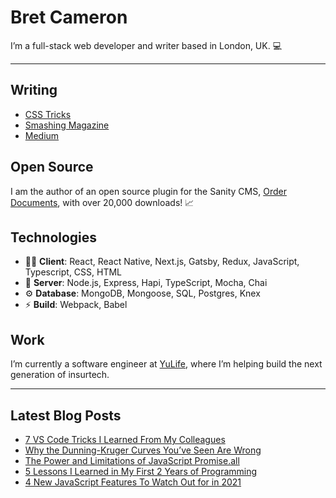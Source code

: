 # Bret Cameron

I’m a full-stack web developer and writer based in London, UK. 💻

<hr />

## Writing

- [CSS Tricks](https://css-tricks.com/author/bretcameron/)
- [Smashing Magazine](https://www.smashingmagazine.com/author/bret-cameron/)
- [Medium](https://medium.com/@bretcameron)

## Open Source

I am the author of an open source plugin for the Sanity CMS, [Order Documents](https://github.com/BretCameron/sanity-plugin-order-documents), with over 20,000 downloads! 📈

## Technologies

- 🧑‍💻 **Client**: React, React Native, Next.js, Gatsby, Redux, JavaScript, Typescript, CSS, HTML
- 🤖 **Server**: Node.js, Express, Hapi, TypeScript, Mocha, Chai
- ⚙️ **Database**: MongoDB, Mongoose, SQL, Postgres, Knex
- ⚡ **Build**: Webpack, Babel

## Work

I’m currently a software engineer at [YuLife](https://yulife.com/), where I’m helping build the next generation of insurtech.

<hr />

## Latest Blog Posts

<!-- BLOG-POST-LIST:START -->
- [7 VS Code Tricks I Learned From My Colleagues](https://betterprogramming.pub/7-vs-code-tricks-i-learned-from-my-colleagues-6abb340601b4?source=rss-d4a4110b5d57------2)
- [Why the Dunning-Kruger Curves You’ve Seen Are Wrong](https://medium.com/curious/why-the-dunning-kruger-curves-youve-seen-are-wrong-beb944668aef?source=rss-d4a4110b5d57------2)
- [The Power and Limitations of JavaScript Promise.all](https://betterprogramming.pub/the-power-and-limitations-of-javascript-promise-all-6e1b53520e50?source=rss-d4a4110b5d57------2)
- [5 Lessons I Learned in My First 2 Years of Programming](https://betterprogramming.pub/5-lessons-i-learned-in-my-first-2-years-of-programming-18e43c652367?source=rss-d4a4110b5d57------2)
- [4 New JavaScript Features To Watch Out for in 2021](https://betterprogramming.pub/4-new-javascript-features-to-watch-out-for-in-2021-36b7d7d08745?source=rss-d4a4110b5d57------2)
<!-- BLOG-POST-LIST:END -->

